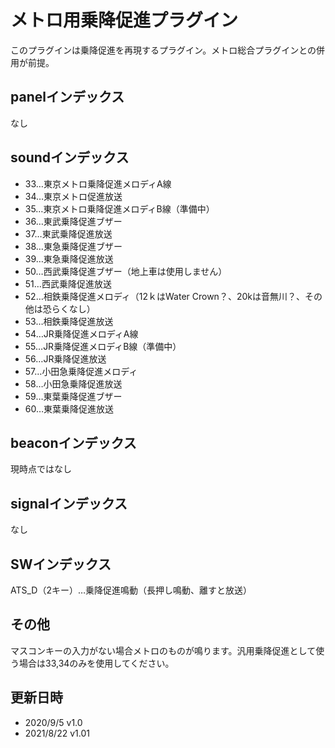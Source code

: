 # メトロ用乗降促進プラグイン
このプラグインは乗降促進を再現するプラグイン。メトロ総合プラグインとの併用が前提。

## panelインデックス
なし

## soundインデックス
- 33…東京メトロ乗降促進メロディA線
- 34…東京メトロ促進放送
- 35…東京メトロ乗降促進メロディB線（準備中）
- 36…東武乗降促進ブザー
- 37…東武乗降促進放送
- 38…東急乗降促進ブザー
- 39…東急乗降促進放送
- 50…西武乗降促進ブザー（地上車は使用しません）
- 51…西武乗降促進放送
- 52…相鉄乗降促進メロディ（12ｋはWater Crown？、20kは音無川？、その他は恐らくなし）
- 53…相鉄乗降促進放送
- 54…JR乗降促進メロディA線
- 55…JR乗降促進メロディB線（準備中）
- 56…JR乗降促進放送
- 57…小田急乗降促進メロディ
- 58…小田急乗降促進放送
- 59…東葉乗降促進ブザー
- 60…東葉乗降促進放送

## beaconインデックス
現時点ではなし

## signalインデックス
なし

## SWインデックス
ATS_D（2キー）…乗降促進鳴動（長押し鳴動、離すと放送）

## その他
マスコンキーの入力がない場合メトロのものが鳴ります。汎用乗降促進として使う場合は33,34のみを使用してください。

## 更新日時
- 2020/9/5 v1.0
- 2021/8/22 v1.01